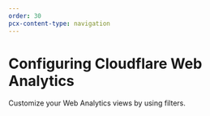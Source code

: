 ```yaml
---
order: 30
pcx-content-type: navigation
---
```


# Configuring Cloudflare Web Analytics

Customize your Web Analytics views by using filters.

<DirectoryListing path="/web-analytics/configuring-web-analytics"/>
